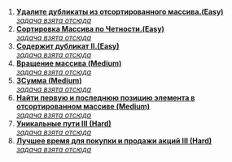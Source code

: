 1. [**Удалите дубликаты из отсортированного массива.(Easy)**](./RemoveDuplicatesfromSortedArray)<br>
   [_задача взята отсюда_](https://leetcode.com/problems/remove-duplicates-from-sorted-array/)
2. [**Сортировка Массива по Четности.(Easy)**](./SortArrayByParity)<br>
   [_задача взята отсюда_](https://leetcode.com/problems/sort-array-by-parity/)
3. [**Содержит дубликат II.(Easy)**](./ContainsDuplicateII)<br>
   [_задача взята отсюда_](https://leetcode.com/problems/contains-duplicate-ii/)
4. [**Вращение массива (Medium)**](./RotateArray)<br>
   [_задача взята отсюда_](https://leetcode.com/problems/rotate-array/)
5. [**3Сумма (Medium)**](./3Sum)<br>
   [_задача взята отсюда_](https://leetcode.com/problems/3sum/)
6. [**Найти первую и последнюю позицию элемента
в отсортированном массиве (Medium)**](./FindFirstandLastPositionofElementinSortedArray)<br>
   [_задача взята отсюда_](https://leetcode.com/problems/find-first-and-last-position-of-element-in-sorted-array/)
7. [**Уникальные пути III (Hard)**](./UniquePathsIII)<br>
   [_задача взята отсюда_](https://leetcode.com/problems/unique-paths-iii/)
8. [**Лучшее время для покупки и продажи акций III (Hard)**](./BestTimetoBuyandSellStock%20III)<br>
   [_задача взята отсюда_](https://leetcode.com/problems/best-time-to-buy-and-sell-stock-iii/)

